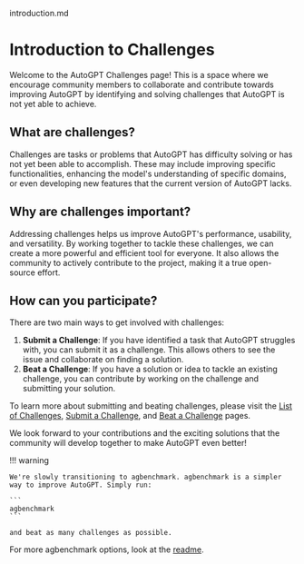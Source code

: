 introduction.md
# Introduction to Challenges

Welcome to the AutoGPT Challenges page! This is a space where we encourage community members to collaborate and contribute towards improving AutoGPT by identifying and solving challenges that AutoGPT is not yet able to achieve.

## What are challenges?

Challenges are tasks or problems that AutoGPT has difficulty solving or has not yet been able to accomplish. These may include improving specific functionalities, enhancing the model's understanding of specific domains, or even developing new features that the current version of AutoGPT lacks.

## Why are challenges important?

Addressing challenges helps us improve AutoGPT's performance, usability, and versatility. By working together to tackle these challenges, we can create a more powerful and efficient tool for everyone. It also allows the community to actively contribute to the project, making it a true open-source effort.

## How can you participate?

There are two main ways to get involved with challenges:

1. **Submit a Challenge**: If you have identified a task that AutoGPT struggles with, you can submit it as a challenge. This allows others to see the issue and collaborate on finding a solution.
2. **Beat a Challenge**: If you have a solution or idea to tackle an existing challenge, you can contribute by working on the challenge and submitting your solution.

To learn more about submitting and beating challenges, please visit the [List of Challenges](list.md), [Submit a Challenge](submit.md), and [Beat a Challenge](beat.md) pages.

We look forward to your contributions and the exciting solutions that the community will develop together to make AutoGPT even better!

!!! warning
    
    We're slowly transitioning to agbenchmark. agbenchmark is a simpler way to improve AutoGPT. Simply run:
    
    ```
    agbenchmark
    ```
    
    and beat as many challenges as possible.

For more agbenchmark options, look at the [readme](https://github.com/Significant-Gravitas/Auto-GPT-Benchmarks/tree/master/agbenchmark).
